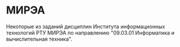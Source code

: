# МИРЭА
Некоторые из заданий дисциплин Института информационных технологий РТУ МИРЭА по направлению "09.03.01 Информатика и вычислительная техника".
